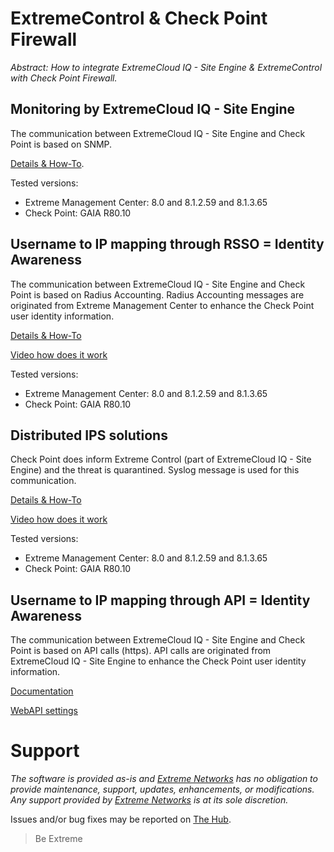 # ExtremeControl & Check Point Firewall

_Abstract: How to integrate ExtremeCloud IQ - Site Engine & ExtremeControl with Check Point Firewall._

## Monitoring by ExtremeCloud IQ - Site Engine
The communication between ExtremeCloud IQ - Site Engine and Check Point is based on SNMP.

[Details & How-To](monitoring/README.md).

Tested versions:
* Extreme Management Center: 8.0 and 8.1.2.59 and 8.1.3.65
* Check Point: GAIA R80.10

## Username to IP mapping through RSSO = Identity Awareness
The communication between ExtremeCloud IQ - Site Engine and Check Point is based on Radius Accounting. Radius Accounting messages are originated from Extreme Management Center to enhance the Check Point user identity information.

[Details & How-To](idtoip/README.md)

[Video how does it work](https://extr.co/2vPQ6rv)

Tested versions:
* Extreme Management Center: 8.0 and 8.1.2.59 and 8.1.3.65
* Check Point: GAIA R80.10

## Distributed IPS solutions
Check Point does inform Extreme Control (part of ExtremeCloud IQ - Site Engine) and the threat is quarantined. Syslog message is used for this communication.

[Details & How-To](dips/README.md)

[Video how does it work](https://extr.co/2PbNQlv)

Tested versions:
* Extreme Management Center: 8.0 and 8.1.2.59 and 8.1.3.65
* Check Point: GAIA R80.10

## Username to IP mapping through API = Identity Awareness
The communication between ExtremeCloud IQ - Site Engine and Check Point is based on API calls (https). API calls are originated from ExtremeCloud IQ - Site Engine to enhance the Check Point user identity information.

[Documentation](https://emc.extremenetworks.com/content/oneview/docs/connect/docs/l_ov_connect_security.htm#Check)

[WebAPI settings](idtoip/WebAPI.png)

# Support
_The software is provided as-is and [Extreme Networks](http://www.extremenetworks.com/) has no obligation to provide maintenance, support, updates, enhancements, or modifications. Any support provided by [Extreme Networks](http://www.extremenetworks.com/) is at its sole discretion._

Issues and/or bug fixes may be reported on [The Hub](https://community.extremenetworks.com/extreme).

>Be Extreme
